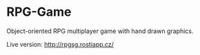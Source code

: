 # RPG-Game

Object-oriented RPG multiplayer game with hand drawn graphics.

Live version: http://rpgsg.rostiapp.cz/
